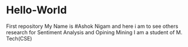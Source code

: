 # Hello-World
First repository
My Name is #Ashok Nigam and here i am to see others research for Sentiment Analysis and Opining Mining
I am a student of M. Tech(CSE)
